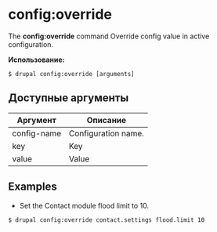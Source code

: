# config:override
The **config:override** command Override config value in active configuration.

**Использование:**
```
$ drupal config:override [arguments] 
```

## Доступные аргументы
Аргумент | Описание
---------|-------------
config-name | Configuration name.
key | Key
value | Value

## Examples
* Set the Contact module flood limit to 10.
```
$ drupal config:override contact.settings flood.limit 10
```
